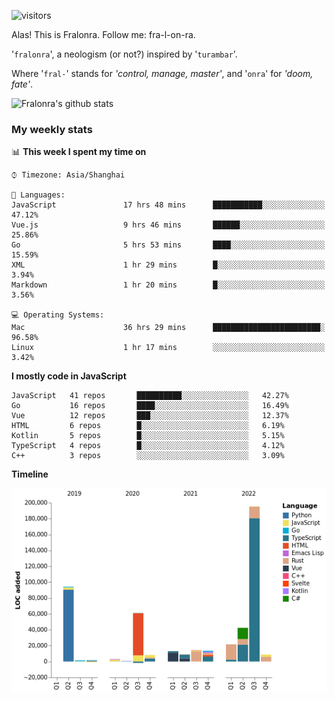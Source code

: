 ![visitors](https://visitor-badge.glitch.me/badge?page_id=fralonra.fralonra)

Alas! This is Fralonra. Follow me: fra-l-on-ra.

'`fralonra`', a neologism (or not?) inspired by '`turambar`'.

Where '`fral-`' stands for *'control, manage, master'*, and '`onra`' for *'doom, fate'*.

![Fralonra's github stats](https://github-readme-stats.vercel.app/api?username=fralonra)

### My weekly stats

<!--START_SECTION:waka-->
📊 **This week I spent my time on** 

```text
⌚︎ Timezone: Asia/Shanghai

💬 Languages: 
JavaScript               17 hrs 48 mins      ███████████░░░░░░░░░░░░░░   47.12% 
Vue.js                   9 hrs 46 mins       ██████░░░░░░░░░░░░░░░░░░░   25.86% 
Go                       5 hrs 53 mins       ████░░░░░░░░░░░░░░░░░░░░░   15.59% 
XML                      1 hr 29 mins        █░░░░░░░░░░░░░░░░░░░░░░░░   3.94% 
Markdown                 1 hr 20 mins        █░░░░░░░░░░░░░░░░░░░░░░░░   3.56%

💻 Operating Systems: 
Mac                      36 hrs 29 mins      ████████████████████████░   96.58% 
Linux                    1 hr 17 mins        ░░░░░░░░░░░░░░░░░░░░░░░░░   3.42%

```

**I mostly code in JavaScript** 

```text
JavaScript   41 repos       ██████████░░░░░░░░░░░░░░░   42.27% 
Go           16 repos       ████░░░░░░░░░░░░░░░░░░░░░   16.49% 
Vue          12 repos       ███░░░░░░░░░░░░░░░░░░░░░░   12.37% 
HTML         6 repos        █░░░░░░░░░░░░░░░░░░░░░░░░   6.19% 
Kotlin       5 repos        █░░░░░░░░░░░░░░░░░░░░░░░░   5.15% 
TypeScript   4 repos        █░░░░░░░░░░░░░░░░░░░░░░░░   4.12% 
C++          3 repos        ░░░░░░░░░░░░░░░░░░░░░░░░░   3.09%

```


**Timeline**

![Chart not found](https://github.com/fralonra/fralonra/blob/master/charts/bar_graph.png) 


<!--END_SECTION:waka-->